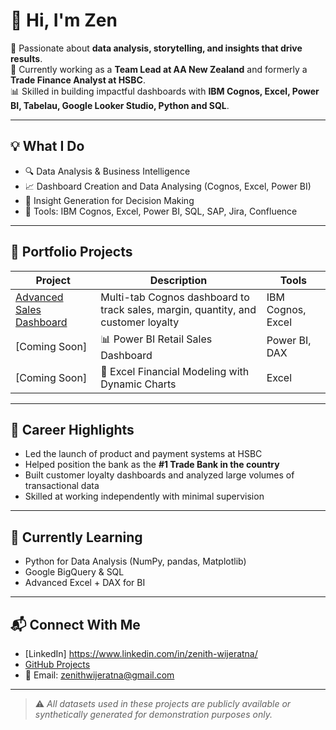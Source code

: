 # 👋 Hi, I'm Zen

🎯 Passionate about **data analysis, storytelling, and insights that drive results**.  
💼 Currently working as a **Team Lead at AA New Zealand** and formerly a **Trade Finance Analyst at HSBC**.  
📊 Skilled in building impactful dashboards with **IBM Cognos, Excel, Power BI, Tabelau, Google Looker Studio, Python and SQL**.

---

## 💡 What I Do

- 🔍 Data Analysis & Business Intelligence
- 📈 Dashboard Creation and Data Analysing (Cognos, Excel, Power BI)
- 🧠 Insight Generation for Decision Making
- 🧰 Tools: IBM Cognos, Excel, Power BI, SQL, SAP, Jira, Confluence

---

## 📌 Portfolio Projects

| Project | Description | Tools |
|--------|-------------|-------|
| [Advanced Sales Dashboard](https://github.com/zentihwijeratna/advanced-cognos-sales-dashboard) | Multi-tab Cognos dashboard to track sales, margin, quantity, and customer loyalty | IBM Cognos, Excel |
| [Coming Soon] | 📊 Power BI Retail Sales Dashboard | Power BI, DAX |
| [Coming Soon] | 🧮 Excel Financial Modeling with Dynamic Charts | Excel |

---

## 🚀 Career Highlights

- Led the launch of product and payment systems at HSBC
- Helped position the bank as the **#1 Trade Bank in the country**
- Built customer loyalty dashboards and analyzed large volumes of transactional data
- Skilled at working independently with minimal supervision

---

## 🌱 Currently Learning
- Python for Data Analysis (NumPy, pandas, Matplotlib)
- Google BigQuery & SQL
- Advanced Excel + DAX for BI

---

## 📬 Connect With Me

- [LinkedIn] https://www.linkedin.com/in/zenith-wijeratna/ 
- [GitHub Projects](https://github.com/zentihwijeratna)
- 📧 Email: zenithwijeratna@gmail.com

---

> ⚠️ *All datasets used in these projects are publicly available or synthetically generated for demonstration purposes only.*


<!---
zentihwijeratna/zentihwijeratna is a ✨ special ✨ repository because its `README.md` (this file) appears on your GitHub profile.
You can click the Preview link to take a look at your changes.
--->

